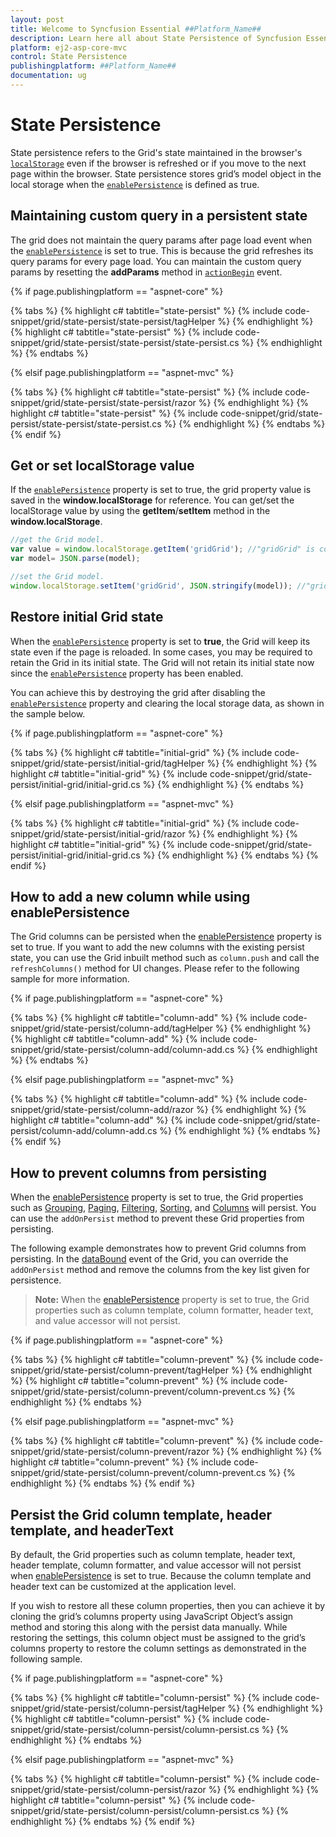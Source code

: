 ```yaml
---
layout: post
title: Welcome to Syncfusion Essential ##Platform_Name##
description: Learn here all about State Persistence of Syncfusion Essential ##Platform_Name## widgets based on HTML5 and jQuery.
platform: ej2-asp-core-mvc
control: State Persistence
publishingplatform: ##Platform_Name##
documentation: ug
---
```



# State Persistence

State persistence refers to the Grid's state maintained in the browser's [`localStorage`](https://www.w3schools.com/html/html5_webstorage.asp#) even if the browser is refreshed or if you move to the next page within the browser.
State persistence stores grid’s model object in the local storage when the [`enablePersistence`](https://help.syncfusion.com/cr/aspnetcore-js2/Syncfusion.EJ2.Grids.Grid.html#Syncfusion_EJ2_Grids_Grid_EnablePersistence) is defined as true.

## Maintaining custom query in a persistent state

The grid does not maintain the query params after page load event when the [`enablePersistence`](https://help.syncfusion.com/cr/aspnetcore-js2/Syncfusion.EJ2.Grids.Grid.html#Syncfusion_EJ2_Grids_Grid_EnablePersistence) is set to true. This is because the grid refreshes its query params for every page load. You can maintain the custom query params by resetting the **addParams** method in [`actionBegin`](https://help.syncfusion.com/cr/aspnetcore-js2/Syncfusion.EJ2.Grids.Grid.html#Syncfusion_EJ2_Grids_Grid_ActionBegin) event.

{% if page.publishingplatform == "aspnet-core" %}

{% tabs %}
{% highlight c# tabtitle="state-persist" %}
{% include code-snippet/grid/state-persist/state-persist/tagHelper %}
{% endhighlight %}
{% highlight c# tabtitle="state-persist" %}
{% include code-snippet/grid/state-persist/state-persist/state-persist.cs %}
{% endhighlight %}
{% endtabs %}

{% elsif page.publishingplatform == "aspnet-mvc" %}

{% tabs %}
{% highlight c# tabtitle="state-persist" %}
{% include code-snippet/grid/state-persist/state-persist/razor %}
{% endhighlight %}
{% highlight c# tabtitle="state-persist" %}
{% include code-snippet/grid/state-persist/state-persist/state-persist.cs %}
{% endhighlight %}
{% endtabs %}
{% endif %}



## Get or set localStorage value

If the [`enablePersistence`](https://help.syncfusion.com/cr/aspnetcore-js2/Syncfusion.EJ2.Grids.Grid.html#Syncfusion_EJ2_Grids_Grid_EnablePersistence) property is set to true, the grid property value is saved in the **window.localStorage** for reference. You can get/set the localStorage value by using the **getItem**/**setItem** method in the **window.localStorage**.

```typescript
//get the Grid model.
var value = window.localStorage.getItem('gridGrid'); //"gridGrid" is component name + component id.
var model= JSON.parse(model);

```

```typescript
//set the Grid model.
window.localStorage.setItem('gridGrid', JSON.stringify(model)); //"gridGrid" is component name + component id.

```

## Restore initial Grid state

When the [`enablePersistence`](https://help.syncfusion.com/cr/aspnetcore-js2/Syncfusion.EJ2.Grids.Grid.html#Syncfusion_EJ2_Grids_Grid_EnablePersistence) property is set to **true**, the Grid will keep its state even if the page is reloaded. In some cases, you may be required to retain the Grid in its initial state. The Grid will not retain its initial state now since the [`enablePersistence`](https://help.syncfusion.com/cr/aspnetcore-js2/Syncfusion.EJ2.Grids.Grid.html#Syncfusion_EJ2_Grids_Grid_EnablePersistence) property has been enabled.

You can achieve this by destroying the grid after disabling the [`enablePersistence`](https://help.syncfusion.com/cr/aspnetcore-js2/Syncfusion.EJ2.Grids.Grid.html#Syncfusion_EJ2_Grids_Grid_EnablePersistence) property and clearing the local storage data, as shown in the sample below.

{% if page.publishingplatform == "aspnet-core" %}

{% tabs %}
{% highlight c# tabtitle="initial-grid" %}
{% include code-snippet/grid/state-persist/initial-grid/tagHelper %}
{% endhighlight %}
{% highlight c# tabtitle="initial-grid" %}
{% include code-snippet/grid/state-persist/initial-grid/initial-grid.cs %}
{% endhighlight %}
{% endtabs %}

{% elsif page.publishingplatform == "aspnet-mvc" %}

{% tabs %}
{% highlight c# tabtitle="initial-grid" %}
{% include code-snippet/grid/state-persist/initial-grid/razor %}
{% endhighlight %}
{% highlight c# tabtitle="initial-grid" %}
{% include code-snippet/grid/state-persist/initial-grid/initial-grid.cs %}
{% endhighlight %}
{% endtabs %}
{% endif %}



## How to add a new column while using enablePersistence

The Grid columns can be persisted when the [enablePersistence](https://help.syncfusion.com/cr/aspnetcore-js2/Syncfusion.EJ2.Grids.Grid.html#Syncfusion_EJ2_Grids_Grid_EnablePersistence) property is set to true. If you want to add the new columns with the existing persist state, you can use the Grid inbuilt method such as `column.push` and call the `refreshColumns()` method for UI changes. Please refer to the following sample for more information.

{% if page.publishingplatform == "aspnet-core" %}

{% tabs %}
{% highlight c# tabtitle="column-add" %}
{% include code-snippet/grid/state-persist/column-add/tagHelper %}
{% endhighlight %}
{% highlight c# tabtitle="column-add" %}
{% include code-snippet/grid/state-persist/column-add/column-add.cs %}
{% endhighlight %}
{% endtabs %}

{% elsif page.publishingplatform == "aspnet-mvc" %}

{% tabs %}
{% highlight c# tabtitle="column-add" %}
{% include code-snippet/grid/state-persist/column-add/razor %}
{% endhighlight %}
{% highlight c# tabtitle="column-add" %}
{% include code-snippet/grid/state-persist/column-add/column-add.cs %}
{% endhighlight %}
{% endtabs %}
{% endif %}



## How to prevent columns from persisting

When the [enablePersistence](https://help.syncfusion.com/cr/aspnetcore-js2/Syncfusion.EJ2.Grids.Grid.html#Syncfusion_EJ2_Grids_Grid_EnablePersistence) property is set to true, the Grid properties such as [Grouping](https://help.syncfusion.com/cr/aspnetcore-js2/Syncfusion.EJ2.Grids.GridGroupSettings.html), [Paging](https://help.syncfusion.com/cr/aspnetcore-js2/Syncfusion.EJ2.Grids.GridPageSettings.html), [Filtering](https://help.syncfusion.com/cr/aspnetcore-js2/Syncfusion.EJ2.Grids.GridFilterSettings.html), [Sorting](https://help.syncfusion.com/cr/aspnetcore-js2/Syncfusion.EJ2.Grids.GridSortSettings.html), and [Columns](https://help.syncfusion.com/cr/aspnetcore-js2/Syncfusion.EJ2.Grids.GridColumn.html) will persist. You can use the `addOnPersist` method to prevent these Grid properties from persisting.

The following example demonstrates how to prevent Grid columns from persisting. In the [dataBound](https://help.syncfusion.com/cr/aspnetcore-js2/Syncfusion.EJ2.Grids.Grid.html#Syncfusion_EJ2_Grids_Grid_DataBound) event of the Grid, you can override the `addOnPersist` method and remove the columns from the key list given for persistence.

>**Note:** When the [enablePersistence](https://help.syncfusion.com/cr/aspnetcore-js2/Syncfusion.EJ2.Grids.Grid.html#Syncfusion_EJ2_Grids_Grid_EnablePersistence) property is set to true, the Grid properties such as column template, column formatter, header text, and value accessor will not persist.

{% if page.publishingplatform == "aspnet-core" %}

{% tabs %}
{% highlight c# tabtitle="column-prevent" %}
{% include code-snippet/grid/state-persist/column-prevent/tagHelper %}
{% endhighlight %}
{% highlight c# tabtitle="column-prevent" %}
{% include code-snippet/grid/state-persist/column-prevent/column-prevent.cs %}
{% endhighlight %}
{% endtabs %}

{% elsif page.publishingplatform == "aspnet-mvc" %}

{% tabs %}
{% highlight c# tabtitle="column-prevent" %}
{% include code-snippet/grid/state-persist/column-prevent/razor %}
{% endhighlight %}
{% highlight c# tabtitle="column-prevent" %}
{% include code-snippet/grid/state-persist/column-prevent/column-prevent.cs %}
{% endhighlight %}
{% endtabs %}
{% endif %}



## Persist the Grid column template, header template, and headerText

By default, the Grid properties such as column template, header text, header template, column formatter, and value accessor will not persist when [enablePersistence](https://help.syncfusion.com/cr/aspnetcore-js2/Syncfusion.EJ2.Grids.Grid.html#Syncfusion_EJ2_Grids_Grid_EnablePersistence) is set to true. Because the column template and header text can be customized at the application level.

If you wish to restore all these column properties, then you can achieve it by cloning the grid’s columns property using JavaScript Object’s assign method and storing this along with the persist data manually. While restoring the settings, this column object must be assigned to the grid’s columns property to restore the column settings as demonstrated in the following sample.

{% if page.publishingplatform == "aspnet-core" %}

{% tabs %}
{% highlight c# tabtitle="column-persist" %}
{% include code-snippet/grid/state-persist/column-persist/tagHelper %}
{% endhighlight %}
{% highlight c# tabtitle="column-persist" %}
{% include code-snippet/grid/state-persist/column-persist/column-persist.cs %}
{% endhighlight %}
{% endtabs %}

{% elsif page.publishingplatform == "aspnet-mvc" %}

{% tabs %}
{% highlight c# tabtitle="column-persist" %}
{% include code-snippet/grid/state-persist/column-persist/razor %}
{% endhighlight %}
{% highlight c# tabtitle="column-persist" %}
{% include code-snippet/grid/state-persist/column-persist/column-persist.cs %}
{% endhighlight %}
{% endtabs %}
{% endif %}

